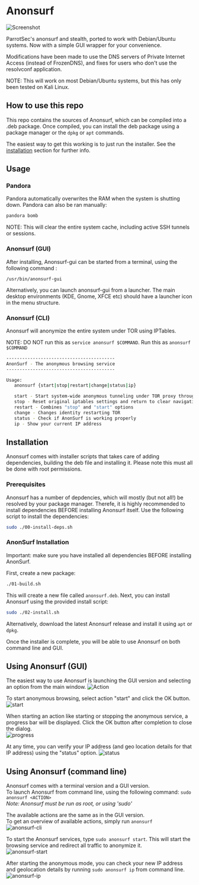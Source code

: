 # Anonsurf

![Screenshot](https://github.com/rajprins/anonsurf/raw/master/images/anonsurf.png)

ParrotSec's anonsurf and stealth, ported to work with Debian/Ubuntu systems. Now with a simple GUI wrapper for your convenience. 

Modifications have been made to use the DNS servers of Private Internet Access (instead of FrozenDNS), and fixes for users who don't use the resolvconf application. 

NOTE: This will work on most Debian/Ubuntu systems, but this has only been tested on Kali Linux.

## How to use this repo

This repo contains the sources of Anonsurf, which can be compiled into a .deb package. Once compiled, you can install the deb package using a package manager or the ```dpkg``` or ```apt``` commands.

The easiest way to get this working is to just run the installer. See the [installation](https://github.com/rajprins/anonsurf#installation) section for further info.


## Usage
### Pandora
Pandora automatically overwrites the RAM when the system is shutting down. Pandora can also be ran manually:
```bash
pandora bomb
```

NOTE: This will clear the entire system cache, including active SSH tunnels or sessions.

### Anonsurf (GUI)
After installing, Anonsurf-gui can be started from a terminal, using the following command : 
```
/usr/bin/anonsurf-gui
```
Alternatively, you can launch anonsurf-gui from a launcher. The main desktop environments (KDE, Gnome, XFCE etc) should have a launcher icon in the menu structure.



### Anonsurf (CLI)
Anonsurf will anonymize the entire system under TOR using IPTables.

NOTE: DO NOT run this as ```service anonsurf $COMMAND```. Run this as ```anonsurf $COMMAND```

```bash
-----------------------------------------
AnonSurf - The anonymous browsing service
-----------------------------------------

Usage:
   anonsurf {start|stop|restart|change|status|ip}

   start - Start system-wide anonymous tunneling under TOR proxy through iptables
   stop - Reset original iptables settings and return to clear navigation
   restart - Combines "stop" and "start" options
   change - Changes identity restarting TOR
   status - Check if AnonSurf is working properly
   ip - Show your current IP address
```

## Installation
Anonsurf comes with installer scripts that takes care of adding dependencies, building the deb file and installing it. Please note this must all be done with root permissions.


### Prerequisites  
Anonsurf has a number of depdencies, which will mostly (but not all!) be resolved by your package manager.
Therefe, it is highly recommended to install dependencies BEFORE installing Anonsurf itself. Use the following script to install the dependencies:

```bash
sudo ./00-install-deps.sh
```


### AnonSurf Installation
Important: make sure you have installed all dependencies BEFORE installing AnonSurf.

First, create a new package:
```bash
./01-build.sh
```

This will create a new file called `anonsurf.deb`.
Next, you can install Anonsurf using the provided install script:
```bash
sudo ./02-install.sh
```

Alternatively, download the latest Anonsurf release and install it using `apt` or `dpkg`.  


Once the installer is complete, you will be able to use Anonsurf on both command line and GUI.  


## Using Anonsurf (GUI)
The easiest way to use Anonsurf is launching the GUI version and selecting an option from the main window.
![Action](https://github.com/rajprins/anonsurf/raw/master/images/Main.png)  

To start anonymous browsing, select action "start" and click the OK button.
![start](https://github.com/rajprins/anonsurf/raw/master/images/Actions.png)

When starting an action like starting or stopping the anonymous service, a progress bar will be displayed. Click the OK button after completion to close the dialog.  
![progress](https://github.com/rajprins/anonsurf/raw/master/images/Stopping.png)

At any time, you can verify your IP address (and geo location details for that IP address) using the "status" option.
![status](https://github.com/rajprins/anonsurf/raw/master/images/Status.png)

## Using Anonsurf (command line)
Anonsurf comes with a terminal version and a GUI version.  
To launch Anonsurf from command line, using the following command: `sudo anonsurf <ACTION>`  
*Note: Anonsurf must be run as root, or using 'sudo'*  

The available actions are the same as in the GUI version.  
To get an overview of available actions, simply run `anonsurf`  
![anonsurf-cli](https://github.com/rajprins/anonsurf/raw/master/images/anonsurf-cli.png)

To start the Anonsurf services, type `sudo anonsurf start`. This will start the browsing service and redirect all traffic to anonymize it.  
![anonsurf-start](https://github.com/rajprins/anonsurf/raw/master/images/anonsurf-start.png)

After starting the anonymous mode, you can check your new IP address and geolocation details by running `sudo anonsurf ip` from command line.  
![anonsurf-ip](https://github.com/rajprins/anonsurf/raw/master/images/anonsurf-ip.png)  
